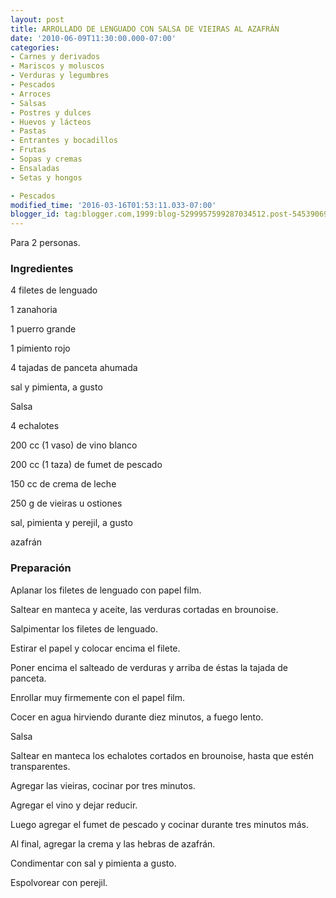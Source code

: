 ```yaml
---
layout: post
title: ARROLLADO DE LENGUADO CON SALSA DE VIEIRAS AL AZAFRÁN
date: '2010-06-09T11:30:00.000-07:00'
categories:
- Carnes y derivados
- Mariscos y moluscos
- Verduras y legumbres
- Pescados
- Arroces
- Salsas
- Postres y dulces
- Huevos y lácteos
- Pastas
- Entrantes y bocadillos
- Frutas
- Sopas y cremas
- Ensaladas
- Setas y hongos

- Pescados
modified_time: '2016-03-16T01:53:11.033-07:00'
blogger_id: tag:blogger.com,1999:blog-5299957599287034512.post-5453906935686426314
---
```


Para 2 personas.

<h3>Ingredientes</h3>

4 filetes de lenguado

1 zanahoria

1 puerro grande

1 pimiento rojo

4 tajadas de panceta ahumada

sal y pimienta, a gusto

Salsa

4 echalotes

200 cc (1 vaso) de vino blanco

200 cc (1 taza) de fumet de pescado

150 cc  de crema de leche

250 g de vieiras u ostiones

sal, pimienta y perejil, a gusto

azafrán

<h3>Preparación</h3>

Aplanar los filetes de lenguado con papel film.

Saltear en manteca y aceite, las verduras cortadas en brounoise.

Salpimentar los filetes de lenguado.

Estirar el papel y colocar encima el filete.

Poner encima el salteado de verduras y arriba de éstas la tajada de panceta.

Enrollar muy firmemente con el papel film.

Cocer en agua hirviendo durante diez minutos, a fuego lento.

Salsa

Saltear en manteca  los echalotes cortados en brounoise, hasta que estén transparentes.

Agregar las vieiras, cocinar por tres minutos.

Agregar el vino y dejar reducir.

Luego agregar el fumet de pescado y cocinar durante tres minutos más.

Al final, agregar la crema y las hebras de azafrán.

Condimentar con sal y pimienta a gusto.

Espolvorear con perejil.

